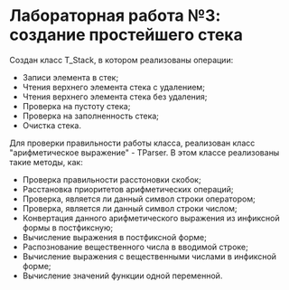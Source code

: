 # Лабораторная работа №3: создание простейшего стека

Создан класс T_Stack, в котором реализованы операции:

- Записи элемента в стек;
- Чтения верхнего элемента стека с удалением;
- Чтения верхнего элемента стека без удаления;
- Проверка на пустоту стека;
- Проверка на заполненность стека;
- Очистка стека.

Для проверки правильности работы класса, реализован класс "арифметическое выражение" - TParser.
В этом классе реализованы такие методы, как:

- Проверка правильности расстоновки скобок;
- Расстановка приоритетов арифметических операций;
- Проверка, является ли данный символ строки оператором;
- Проверка, является ли данный символ строки числом;
- Конвертация данного арифметического выражения из инфиксной формы в постфиксную;
- Вычисление выражения в постфиксной форме;
- Распознование вещественного числа в вводимой строке;
- Вычисление выражения с вещественными числами в инфиксной форме;
- Вычисление значений функции одной переменной.
